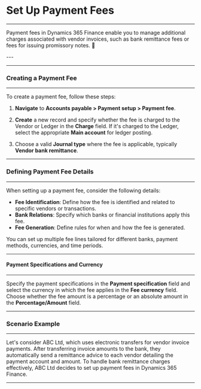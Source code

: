 # Set Up Payment Fees
---

<div class="customized-intro-container" id="introduction">
    <p> Payment fees in Dynamics 365 Finance enable you to manage additional charges associated with vendor invoices, such as bank remittance fees or fees for issuing promissory notes. 🤗 </p>
</div>
---

---
### Creating a Payment Fee
---

To create a payment fee, follow these steps:

1. **Navigate** to **Accounts payable > Payment setup > Payment fee**.
   
2. **Create** a new record and specify whether the fee is charged to the Vendor or Ledger in the **Charge** field. If it's charged to the Ledger, select the appropriate **Main account** for ledger posting.

   <!-- ![Screenshot of Payment fee page with the Charge field highlighted](payment-fee-screenshot-1.png) -->

3. Choose a valid **Journal type** where the fee is applicable, typically **Vendor bank remittance**.

---
### Defining Payment Fee Details
---

When setting up a payment fee, consider the following details:

- **Fee Identification**: Define how the fee is identified and related to specific vendors or transactions.
- **Bank Relations**: Specify which banks or financial institutions apply this fee.
- **Fee Generation**: Define rules for when and how the fee is generated.

You can set up multiple fee lines tailored for different banks, payment methods, currencies, and time periods.

---
#### Payment Specifications and Currency
---

Specify the payment specifications in the **Payment specification** field and select the currency in which the fee applies in the **Fee currency** field. Choose whether the fee amount is a percentage or an absolute amount in the **Percentage/Amount** field.

<!-- ![Screenshot of Payment fee setup page with the Percentage/Amount field highlighted](payment-fee-screenshot-2.png) -->

---
### Scenario Example
---

Let's consider ABC Ltd, which uses electronic transfers for vendor invoice payments. After transferring invoice amounts to the bank, they automatically send a remittance advice to each vendor detailing the payment account and amount. To handle bank remittance charges effectively, ABC Ltd decides to set up payment fees in Dynamics 365 Finance.

---

